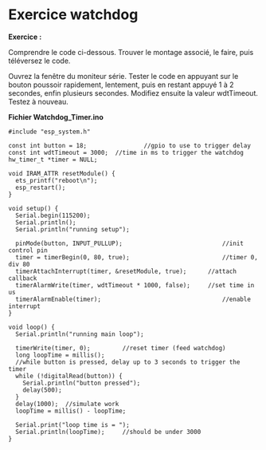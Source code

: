 # Exercice watchdog

**Exercice :**

Comprendre le code ci-dessous. Trouver le montage associé, le faire, puis téléversez le code.

Ouvrez la fenêtre du moniteur série. Tester le code en appuyant sur le bouton poussoir rapidement, lentement, puis en restant appuyé 1 à 2 secondes, enfin plusieurs secondes. Modifiez ensuite la valeur wdtTimeout. Testez à nouveau.

&#x20;

**Fichier Watchdog\_Timer.ino**

```arduino
#include "esp_system.h"

const int button = 18;                //gpio to use to trigger delay
const int wdtTimeout = 3000;  //time in ms to trigger the watchdog
hw_timer_t *timer = NULL;

void IRAM_ATTR resetModule() {
  ets_printf("reboot\n");
  esp_restart();
}

void setup() {
  Serial.begin(115200);
  Serial.println();
  Serial.println("running setup");

  pinMode(button, INPUT_PULLUP);                    		//init control pin
  timer = timerBegin(0, 80, true);                  		//timer 0, div 80
  timerAttachInterrupt(timer, &resetModule, true);  	//attach callback
  timerAlarmWrite(timer, wdtTimeout * 1000, false); 	//set time in us
  timerAlarmEnable(timer);                          		//enable interrupt
}

void loop() {
  Serial.println("running main loop");

  timerWrite(timer, 0); 		//reset timer (feed watchdog)
  long loopTime = millis();
  //while button is pressed, delay up to 3 seconds to trigger the timer
  while (!digitalRead(button)) {
    Serial.println("button pressed");
    delay(500);
  }
  delay(1000); 	//simulate work
  loopTime = millis() - loopTime;
  
  Serial.print("loop time is = ");
  Serial.println(loopTime); 	//should be under 3000
}
```
